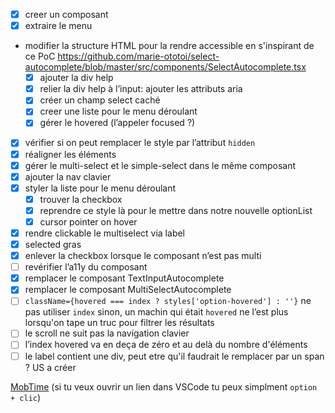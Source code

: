 - [x] creer un composant
- [x] extraire le menu
- modifier la structure HTML pour la rendre accessible en s'inspirant de ce PoC https://github.com/marie-ototoi/select-autocomplete/blob/master/src/components/SelectAutocomplete.tsx
  - [x] ajouter la div help
  - [x] relier la div help à l’input: ajouter les attributs aria
  - [x] créer un champ select caché
  - [x] creer une liste pour le menu déroulant
  - [x] gérer le hovered (l’appeler focused ?)
- [x] vérifier si on peut remplacer le style par l’attribut `hidden`
- [x] réaligner les éléments
- [x] gérer le multi-select et le simple-select dans le même composant
- [x] ajouter la nav clavier
- [x] styler la liste pour le menu déroulant
  - [x] trouver la checkbox
  - [x] reprendre ce style là pour le mettre dans notre nouvelle optionList
  - [x] cursor pointer on hover
- [x] rendre clickable le multiselect via label
- [x] selected gras
- [x] enlever la checkbox lorsque le composant n’est pas multi
- [ ] revérifier l’a11y du composant
- [x] remplacer le composant TextInputAutocomplete
- [x] remplacer le composant MultiSelectAutocomplete
- [ ] `className={hovered === index ? styles['option-hovered'] : ''}` ne pas utiliser `index` sinon, un machin qui était `hovered` ne l’est plus lorsqu'on tape un truc pour filtrer les résultats
- [ ] le scroll ne suit pas la navigation clavier
- [ ] l’index hovered va en deça de zéro et au delà du nombre d'éléments
- [ ] le label contient une div, peut etre qu'il faudrait le remplacer par un span ? US a créer

[MobTime](https://mobtime.hadrienmp.fr/mob/pass-culture) (si tu veux ouvrir un lien dans VSCode tu peux simplment `option + clic`)
